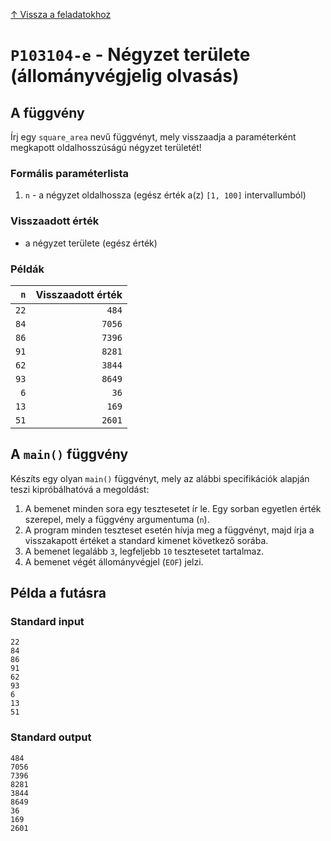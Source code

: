 
[↑ Vissza a feladatokhoz](./README.md)

# `P103104-e` - Négyzet területe (állományvégjelig olvasás)

## A függvény

Írj egy `square_area` nevű függvényt, mely visszaadja a paraméterként megkapott oldalhosszúságú négyzet területét!

### Formális paraméterlista

1. `n` - a négyzet oldalhossza (egész érték a(z) `[1, 100]` intervallumból)

### Visszaadott érték

* a négyzet területe (egész érték)

### Példák

| `n` | Visszaadott érték | 
| ---: | --: | 
| `22` | `484` | 
| `84` | `7056` | 
| `86` | `7396` | 
| `91` | `8281` | 
| `62` | `3844` | 
| `93` | `8649` | 
| `6` | `36` | 
| `13` | `169` | 
| `51` | `2601` | 

## A `main()` függvény

Készíts egy olyan `main()` függvényt, mely az alábbi specifikációk alapján teszi kipróbálhatóvá a megoldást:

1. A bemenet minden sora egy tesztesetet ír le. Egy sorban egyetlen érték szerepel, mely a függvény argumentuma (`n`).
1. A program minden teszteset esetén hívja meg a függvényt, majd írja a visszakapott értéket a standard kimenet következő sorába.
1. A bemenet legalább `3`, legfeljebb `10` tesztesetet tartalmaz.
1. A bemenet végét állományvégjel (`EOF`) jelzi.

## Példa a futásra

### Standard input

```
22
84
86
91
62
93
6
13
51
```

### Standard output

```
484
7056
7396
8281
3844
8649
36
169
2601
```